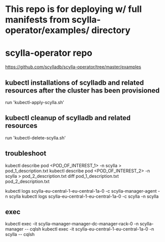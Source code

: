 # This repo is for deploying w/ full manifests from scylla-operator/examples/ directory

# scylla-operator repo
https://github.com/scylladb/scylla-operator/tree/master/examples

## kubectl installations of scylladb and related resources after the cluster has been provisioned
run 'kubectl-apply-scylla.sh'

## kubectl cleanup of scylladb and related resources
run 'kubectl-delete-scylla.sh'

## troubleshoot
kubectl describe pod <POD_OF_INTEREST_1> -n scylla > pod_1_description.txt
kubectl describe pod <POD_OF_INTEREST_2> -n scylla > pod_2_description.txt
diff pod_1_description.txt pod_2_description.txt

kubectl logs scylla-eu-central-1-eu-central-1a-0 -c scylla-manager-agent -n scylla
kubectl logs scylla-eu-central-1-eu-central-1a-0 -c scylla -n scylla

## exec
kubectl exec -it scylla-manager-manager-dc-manager-rack-0 -n scylla-manager -- cqlsh
kubectl exec -it scylla-eu-central-1-eu-central-1a-0 -n scylla -- cqlsh

